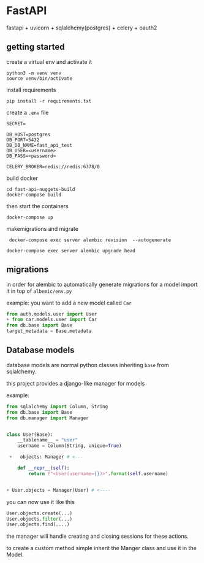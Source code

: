 # FastAPI
fastapi + uvicorn + sqlalchemy(postgres) + celery + oauth2

## getting started
create a virtual env and activate it
```text
python3 -m venv venv
source venv/bin/activate
```
install requirements
```text
pip install -r requirements.txt
```
create a `.env` file
```text
SECRET=

DB_HOST=postgres
DB_PORT=5432
DB_DB_NAME=fast_api_test
DB_USER=<username>
DB_PASS=<password>

CELERY_BROKER=redis://redis:6378/0
```

build docker
```text
cd fast-api-nuggets-build
docker-compose build
```
then start the containers
```text
docker-compose up
```
makemigrations and migrate
```text
 docker-compose exec server alembic revision  --autogenerate
```
```text
docker-compose exec server alembic upgrade head 
```

## migrations
in order for alembic to automatically generate migrations for a model import it in top of `albemic/env.py`

example: you want to add a new model called `Car`

```python
from auth.models.user import User
+ from car.models.user import Car
from db.base import Base
target_metadata = Base.metadata
```

## Database models
database models are normal python classes inheriting `base` from sqlalchemy.

this project provides a django-like manager for models

example:

```python
from sqlalchemy import Column, String
from db.base import Base
from db.manager import Manager


class User(Base):
    __tablename__ = "user"
    username = Column(String, unique=True)

 +   objects: Manager # <---

    def __repr__(self):
        return f"<User(username={})>".format(self.username)


+ User.objects = Manager(User) # <----

```
you can now use it like this
```python
User.objects.create(...)
User.objects.filter(...)
User.objects.find(....)
```
the manager will handle creating and closing sessions for these actions.

to create a custom method simple inherit the Manger class and use it in the Model.